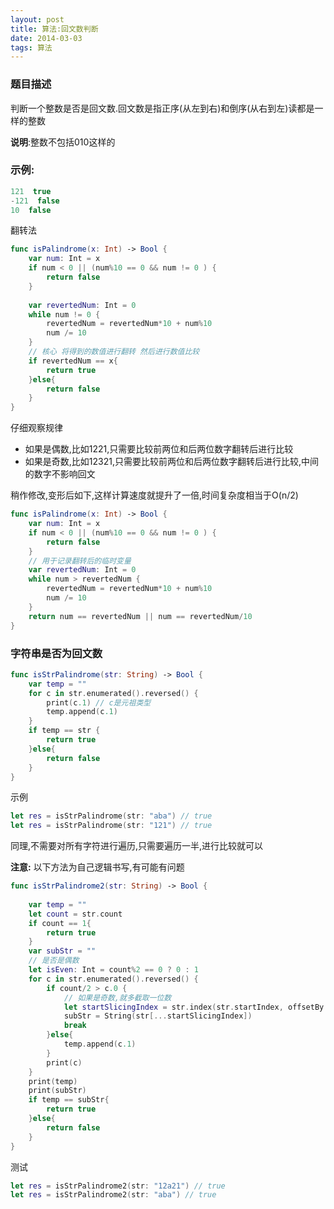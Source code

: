 ```yaml
---
layout: post
title: 算法:回文数判断
date: 2014-03-03
tags: 算法
---
```

### 题目描述

判断一个整数是否是回文数.回文数是指正序(从左到右)和倒序(从右到左)读都是一样的整数

**说明**:整数不包括010这样的

### 示例:
```swift
121  true
-121  false
10  false
```
翻转法
```swift
func isPalindrome(x: Int) -> Bool {
    var num: Int = x
    if num < 0 || (num%10 == 0 && num != 0 ) {
        return false
    }
    
    var revertedNum: Int = 0
    while num != 0 {
        revertedNum = revertedNum*10 + num%10
        num /= 10
    }
    // 核心 将得到的数值进行翻转 然后进行数值比较
    if revertedNum == x{
        return true
    }else{
        return false
    }
}
```

仔细观察规律
- 如果是偶数,比如1221,只需要比较前两位和后两位数字翻转后进行比较
- 如果是奇数,比如12321,只需要比较前两位和后两位数字翻转后进行比较,中间的数字不影响回文

稍作修改,变形后如下,这样计算速度就提升了一倍,时间复杂度相当于O(n/2)
```swift
func isPalindrome(x: Int) -> Bool {
    var num: Int = x
    if num < 0 || (num%10 == 0 && num != 0 ) {
        return false
    }
    // 用于记录翻转后的临时变量
    var revertedNum: Int = 0
    while num > revertedNum {
        revertedNum = revertedNum*10 + num%10
        num /= 10
    }
    return num == revertedNum || num == revertedNum/10
}
```
### 字符串是否为回文数
```Swift
func isStrPalindrome(str: String) -> Bool {
    var temp = ""
    for c in str.enumerated().reversed() {
        print(c.1) // c是元祖类型
        temp.append(c.1)
    }
    if temp == str {
        return true
    }else{
        return false
    }
}
```

示例
```Swift
let res = isStrPalindrome(str: "aba") // true
let res = isStrPalindrome(str: "121") // true
```
同理,不需要对所有字符进行遍历,只需要遍历一半,进行比较就可以

**注意:** 以下方法为自己逻辑书写,有可能有问题
```Swift
func isStrPalindrome2(str: String) -> Bool {
    
    var temp = ""
    let count = str.count
    if count == 1{
        return true
    }
    var subStr = ""
    // 是否是偶数
    let isEven: Int = count%2 == 0 ? 0 : 1
    for c in str.enumerated().reversed() {
        if count/2 > c.0 {
            // 如果是奇数,就多截取一位数
            let startSlicingIndex = str.index(str.startIndex, offsetBy: c.0+isEven)
            subStr = String(str[...startSlicingIndex])
            break
        }else{
            temp.append(c.1)
        }
        print(c)
    }
    print(temp)
    print(subStr)
    if temp == subStr{
        return true
    }else{
        return false
    }
}
```
测试
```Swift
let res = isStrPalindrome2(str: "12a21") // true
let res = isStrPalindrome2(str: "aba") // true
```
